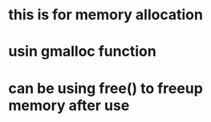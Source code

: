 # this is for memory allocation
# usin gmalloc function
# can be using free() to freeup memory after use